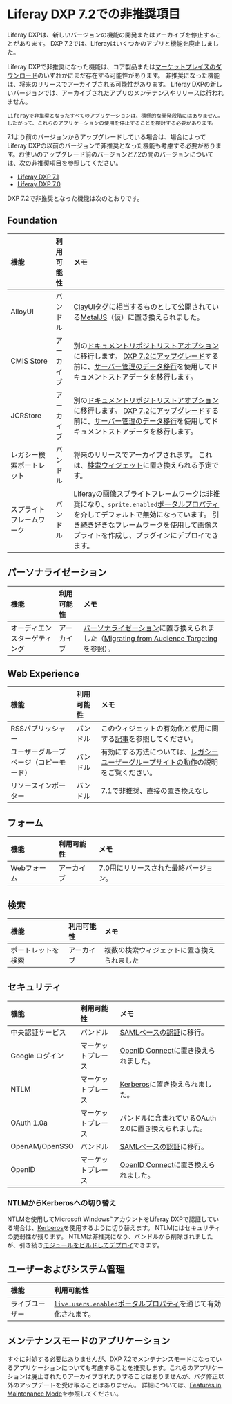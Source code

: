 # Liferay DXP 7.2での非推奨項目

Liferay DXPは、新しいバージョンの機能の開発またはアーカイブを停止することがあります。 DXP 7.2では、Liferayはいくつかのアプリと機能を廃止しました。

Liferay DXPで非推奨になった機能は、コア製品または[マーケットプレイスのダウンロード](https://web.liferay.com/marketplace)のいずれかにまだ存在する可能性があります。 非推奨になった機能は、将来のリリースでアーカイブされる可能性があります。 Liferay DXPの新しいバージョンでは、アーカイブされたアプリのメンテナンスやリリースは行われません。

```{note}
Liferayで非推奨となったすべてのアプリケーションは、積極的な開発段階にはありません。 したがって、これらのアプリケーションの使用を停止することを検討する必要があります。
```

7.1より前のバージョンからアップグレードしている場合は、場合によってLiferay DXPの以前のバージョンで非推奨となった機能も考慮する必要があります。お使いのアップグレード前のバージョンと7.2の間のバージョンについては、次の非推奨項目を参照してください。

  - [Liferay DXP 7.1](https://help.liferay.com/hc/en-us/articles/360018403151-Digital-Experience-Platform-7-1-Deprecated-and-Removed-Items)
  - [Liferay DXP 7.0](https://help.liferay.com/hc/en-us/articles/360018123832-Digital-Experience-Platform-7-0-Deprecated-and-Removed-Items)

DXP 7.2で非推奨となった機能は次のとおりです。

## Foundation

| 機能           | 利用可能性 | メモ                                                                                                                                                                                                                                                                                                           |
| :--- | :--- | :--- |
| AlloyUI      | バンドル  | [ClayUIタグ](https://help.liferay.com/hc/en-us/articles/360028832192-Front-End-Taglibs)に相当するものとして公開されている[MetalJS](https://metaljs.com/)（仮）に置き換えられました。                                                                                                                                                          |
| CMIS Store   | アーカイブ | 別の[ドキュメントリポジトリストアオプション](https://help.liferay.com/hc/en-us/articles/360028810112-Document-Repository-Configuration)に移行します。 [DXP 7.2にアップグレード](../upgrade-basics.md)する前に、[サーバー管理のデータ移行](https://help.liferay.com/hc/en-us/articles/360029131691-Server-Administration)を使用してドキュメントストアデータを移行します。 |
| JCRStore     | アーカイブ | 別の[ドキュメントリポジトリストアオプション](https://help.liferay.com/hc/en-us/articles/360028810112-Document-Repository-Configuration)に移行します。 [DXP 7.2にアップグレード](../upgrade-basics.md)する前に、[サーバー管理のデータ移行](https://help.liferay.com/hc/en-us/articles/360029131691-Server-Administration)を使用してドキュメントストアデータを移行します。 |
| レガシー検索ポートレット | バンドル  | 将来のリリースでアーカイブされます。 これは、[検索ウィジェット](https://help.liferay.com/hc/en-us/articles/360029133791-Introduction-to-Search)に置き換えられる予定です。                                                                                                                                                                               |
| スプライトフレームワーク | バンドル  | Liferayの画像スプライトフレームワークは非推奨になり、`sprite.enabled`[ポータルプロパティ](https://learn.liferay.com/dxp/7.x/en/installation-and-upgrades/reference/portal-properties.html)を介してデフォルトで無効になっています。 引き続き好きなフレームワークを使用して画像スプライトを作成し、プラグインにデプロイできます。                                                                                |

## パーソナライゼーション

| 機能             | 利用可能性 | メモ                                                                                                                                                                                                                                                         |
| :--- | :--- | :--- |
| オーディエンスターゲティング | アーカイブ | [パーソナライゼーション](https://help.liferay.com/hc/en-us/articles/360028721372-Introduction-to-Segmentation-and-Personalization)に置き換えられました（[Migrating from Audience Targeting](https://help.liferay.com/hc/en-us/articles/360028711992-Manually-Migrating-from-Audience-Targeting)を参照）。 |

## Web Experience

| 機能                  | 利用可能性 | メモ                                                                                                                                                      |
| :--- | :--- | :--- |
| RSSパブリッシャー          | バンドル  | このウィジェットの有効化と使用に関する[記事](https://help.liferay.com/hc/en-us/articles/360028820672-The-RSS-Publisher-Widget)を参照してください。                                     |
| ユーザーグループページ（コピーモード） | バンドル  | 有効にする方法については、[レガシーユーザーグループサイトの動作](https://help.liferay.com/hc/en-us/articles/360028819172-User-Group-Sites#legacy-user-group-sites-behavior)の説明をご覧ください。 |
| リソースインポーター          | バンドル  | 7.1で非推奨、直接の置き換えなし                                                                                                                                       |

## フォーム

| 機能      | 利用可能性 | メモ                   |
| :--- | :--- | :--- |
| Webフォーム | アーカイブ | 7.0用にリリースされた最終バージョン。 |

## 検索

| 機能        | 利用可能性 | メモ                    |
| :--- | :--- | :--- |
| ポートレットを検索 | アーカイブ | 複数の検索ウィジェットに置き換えられました |

## セキュリティ

| 機能             | 利用可能性     | メモ                                                                                                                      |
| :--- | :--- | :--- |
| 中央認証サービス       | バンドル      | [ SAMLベースの認証](https://help.liferay.com/hc/en-us/articles/360028711032-Introduction-to-Authenticating-Using-SAML)に移行。    |
| Google ログイン    | マーケットプレース | [OpenID Connect](https://help.liferay.com/hc/en-us/articles/360028711312-Authenticating-with-OpenID-Connect)に置き換えられました。 |
| NTLM           | マーケットプレース | [Kerberos](https://help.liferay.com/hc/en-us/articles/360029031831-Authenticating-with-Kerberos)に置き換えられました。             |
| OAuth 1.0a     | マーケットプレース | バンドルに含まれているOAuth 2.0に置き換えられました。                                                                                         |
| OpenAM/OpenSSO | バンドル      | [ SAMLベースの認証](https://help.liferay.com/hc/en-us/articles/360028711032-Introduction-to-Authenticating-Using-SAML)に移行。    |
| OpenID         | マーケットプレース | [OpenID Connect](https://help.liferay.com/hc/en-us/articles/360028711312-Authenticating-with-OpenID-Connect)に置き換えられました。 |

### NTLMからKerberosへの切り替え

NTLMを使用してMicrosoft Windows™アカウントをLiferay DXPで認証している場合は、[Kerberos](https://help.liferay.com/hc/en-us/articles/360029031831-Authenticating-with-Kerberos)を使用するように切り替えます。 NTLMにはセキュリティの脆弱性が残ります。 NTLMは非推奨になり、バンドルから削除されましたが、引き続き[モジュールをビルドしてデプロイ](https://github.com/liferay/liferay-portal/tree/7.2.x/modules/apps/portal-security-sso-ntlm)できます。

## ユーザーおよびシステム管理

| 機能      | 利用可能性                                                                                                                                                                    |
| :--- | :--- |
| ライブユーザー | [`live.users.enabled`](https://docs.liferay.com/dxp/portal/7.2-latest/propertiesdoc/portal.properties.html)[ポータルプロパティ](../../reference/portal-properties.md)を通じて有効化されます。 |

## メンテナンスモードのアプリケーション

すぐに対処する必要はありませんが、DXP 7.2でメンテナンスモードになっているアプリケーションについても考慮することを推奨します。これらのアプリケーションは廃止されたりアーカイブされたりすることはありませんが、バグ修正以外のアップデートを受け取ることはありません。 詳細については、[Features in Maintenance Mode](features-in-maintenance-mode.md)を参照してください。
